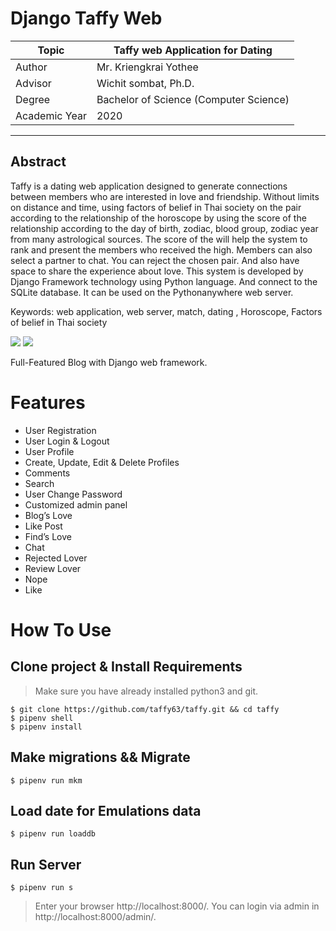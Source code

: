 ﻿# Django Taffy Web

| Topic              	| Taffy web Application for Dating                |
|---------------------	|----------------------------------------------	|
| Author              	| Mr. Kriengkrai Yothee                        	|
| Advisor             	| Wichit sombat, Ph.D.                         	|
| Degree              	| Bachelor of Science (Computer Science)       	|
| Academic Year       	| 2020                                         	|
---



## Abstract

Taffy is a dating web application designed to generate connections between members who are interested in love and friendship. Without limits on distance and time, using factors of belief in Thai society on the pair according to the relationship of the horoscope by using the score of the relationship according to the day of birth, zodiac, blood group, zodiac year from many astrological sources. The score of the will help the system to rank and present the members who received the high. Members can also select a partner to chat. You can reject the chosen pair. And also have space to share the experience about love. This system is developed by Django Framework technology using Python language. And connect to the SQLite database. It can be used on the Pythonanywhere web server.

Keywords: web application, web server, match, dating , Horoscope, Factors of belief in Thai society

[![](https://img.shields.io/pypi/pyversions/Django.svg)](https://python.org/downloads/)
[![](https://img.shields.io/badge/django-2.0%20%7C%202.1%20%7C%202.2-success.svg)](https://djangoproject.com/)


Full-Featured Blog with Django web framework. 


Features 
=
- User Registration
- User Login & Logout
- User Profile
- Create, Update, Edit & Delete Profiles
- Comments 
- Search
- User Change Password
- Customized admin panel
- Blog’s Love
- Like Post
- Find’s Love
- Chat 
- Rejected Lover
- Review Lover
- Nope
- Like


How To Use
=
## Clone project & Install Requirements
> Make sure you have already installed python3 and git.
```
$ git clone https://github.com/taffy63/taffy.git && cd taffy
$ pipenv shell
$ pipenv install 
```
## Make migrations && Migrate 
```
$ pipenv run mkm

```
## Load date for Emulations data
```
$ pipenv run loaddb
```
## Run Server
```
$ pipenv run s
```
> Enter your browser http://localhost:8000/. You can login via admin in http://localhost:8000/admin/.






